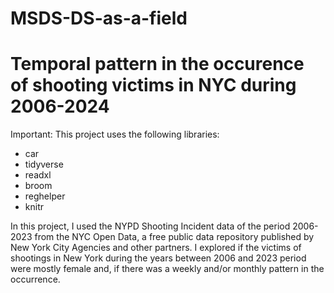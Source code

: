 # MSDS-DS-as-a-field

# Temporal pattern in the occurence of shooting victims in NYC during 2006-2024

Important:
This project uses the following libraries:

 - car
 - tidyverse
 - readxl
 - broom
 - reghelper
 - knitr

In this project, I used the NYPD Shooting Incident data of the period 2006-2023 from the NYC Open Data, a free public data repository published by New York City Agencies and other partners. I explored if the victims of shootings in New York during the years between 2006 and 2023 period were mostly female and, if there was a weekly and/or monthly pattern in the occurrence.
